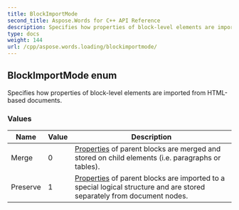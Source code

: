 ```yaml
---
title: BlockImportMode
second_title: Aspose.Words for C++ API Reference
description: Specifies how properties of block-level elements are imported from HTML-based documents.
type: docs
weight: 144
url: /cpp/aspose.words.loading/blockimportmode/
---
```

## BlockImportMode enum


Specifies how properties of block-level elements are imported from HTML-based documents.

### Values

| Name | Value | Description |
| --- | --- | --- |
| Merge | 0 | [Properties](../../aspose.words.properties/) of parent blocks are merged and stored on child elements (i.e. paragraphs or tables). |
| Preserve | 1 | [Properties](../../aspose.words.properties/) of parent blocks are imported to a special logical structure and are stored separately from document nodes. |

